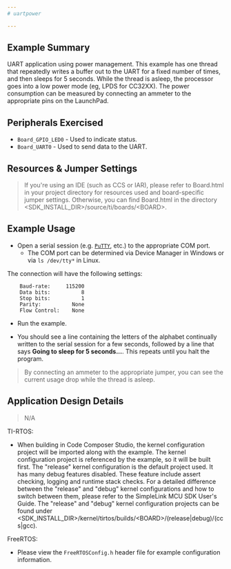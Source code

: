 ```yaml
---
# uartpower

---
```


## Example Summary

UART application using power management. This example has one thread that
repeatedly writes a buffer out to the UART for a fixed number of times,
and then sleeps for 5 seconds.  While the thread is asleep, the processor
goes into a low power mode (eg, LPDS for CC32XX).  The power consumption
can be measured by connecting an ammeter to the appropriate pins on the
LaunchPad.

## Peripherals Exercised

* `Board_GPIO_LED0` - Used to indicate status.
* `Board_UART0` - Used to send data to the UART.

## Resources & Jumper Settings

> If you're using an IDE (such as CCS or IAR), please refer to Board.html in
your project directory for resources used and board-specific jumper settings.
Otherwise, you can find Board.html in the directory
&lt;SDK_INSTALL_DIR&gt;/source/ti/boards/&lt;BOARD&gt;.


## Example Usage

* Open a serial session (e.g. [`PuTTY`](http://www.putty.org/ "PuTTY's
Homepage"), etc.) to the appropriate COM port.
    * The COM port can be determined via Device Manager in Windows or via
`ls /dev/tty*` in Linux.

The connection will have the following settings:
```
    Baud-rate:     115200
    Data bits:          8
    Stop bits:          1
    Parity:          None
    Flow Control:    None
```

* Run the example.

* You should see a line containing the letters of the alphabet continually
written to the serial session for a few seconds, followed by a line that
says __Going to sleep for 5 seconds...__.  This repeats until you halt
the program.

> By connecting an ammeter to the appropriate jumper, you
can see the current usage drop while the thread is asleep.

## Application Design Details

> N/A

TI-RTOS:

* When building in Code Composer Studio, the kernel configuration project will
be imported along with the example. The kernel configuration project is
referenced by the example, so it will be built first. The "release" kernel
configuration is the default project used. It has many debug features disabled.
These feature include assert checking, logging and runtime stack checks. For a
detailed difference between the "release" and "debug" kernel configurations and
how to switch between them, please refer to the SimpleLink MCU SDK User's
Guide. The "release" and "debug" kernel configuration projects can be found
under &lt;SDK_INSTALL_DIR&gt;/kernel/tirtos/builds/&lt;BOARD&gt;/(release|debug)/(ccs|gcc).

FreeRTOS:

* Please view the `FreeRTOSConfig.h` header file for example configuration
information.
